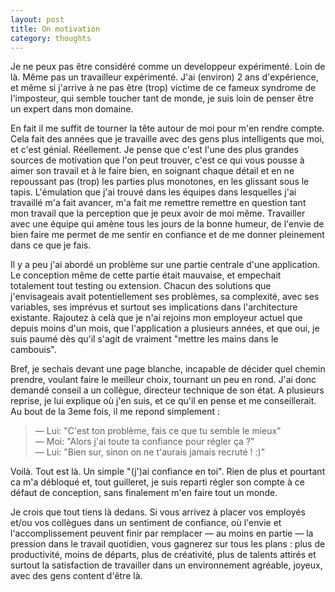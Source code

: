 ```yaml
---
layout: post
title: On motivation
category: thoughts
---
```


Je ne peux pas être considéré comme un developpeur expérimenté. Loin de 
là. Même pas un travailleur expérimenté.
J'ai (environ) 2 ans d'expérience, et même si j'arrive à ne pas être 
(trop) victime de ce fameux syndrome de l'imposteur, qui semble toucher tant de
monde, je suis loin de penser être un expert dans mon domaine.

En fait il me suffit de tourner la tête autour de moi pour m'en rendre compte.
Cela fait des années que je travaille avec des gens plus intelligents que moi,
et c'est génial. Réellement. Je pense que c'est l'une des plus grandes sources 
de motivation que l'on peut trouver, c'est ce qui vous pousse à aimer son travail
et à le faire bien, en soignant chaque détail et en ne repoussant pas (trop) les parties
plus monotones, en les glissant sous le tapis. 
L'émulation que j'ai trouvé dans les équipes dans lesquelles j'ai
travaillé m'a fait avancer, m'a fait me remettre remettre en question tant
mon travail que la perception que je peux avoir de moi même. Travailler avec une
équipe qui amène tous les jours de la bonne humeur, de l'envie de bien faire
me permet de me sentir en confiance et de me donner pleinement dans ce que je fais.


Il y a peu j'ai abordé un problème sur une partie centrale d'une application.
Le conception même de cette partie était mauvaise, et empechait totalement
tout testing ou extension.
Chacun des solutions que j'envisageais avait potentiellement ses problèmes, sa
complexité, avec ses variables, ses imprévus et surtout ses implications dans
l'architecture existante. Rajoutez à celà que je n'ai rejoins mon employeur
actuel que depuis moins d'un mois, que l'application a plusieurs années, et que oui,
je suis paumé dès qu'il s'agit de vraiment "mettre les mains dans le cambouis".

Bref, je sechais devant une page
blanche, incapable de décider quel chemin prendre, voulant faire le meilleur 
choix, tournant un peu en rond. J'ai donc demandé conseil a un collègue,
directeur technique de son état. A plusieurs reprise, je lui explique où
j'en suis, et ce qu'il en pense et me conseillerait. Au bout de la 3eme fois,
il me repond simplement :

> — Lui: "C'est ton problème, fais ce que tu semble le mieux" <br />
> — Moi: "Alors j'ai toute ta confiance pour régler ça ?" <br />
> — Lui: "Bien sur, sinon on ne t'aurais jamais recruté ! :)"

Voilà. Tout est là. Un simple "(j')ai confiance en toi". Rien de plus et pourtant
ca m'a débloqué et, tout guilleret, je suis reparti régler son compte à
ce défaut de conception, sans finalement m'en faire tout un monde.

Je crois que tout tiens là dedans. Si vous arrivez à placer vos employés et/ou 
vos collègues dans un sentiment de confiance, où l'envie et l'accomplissement
peuvent finir par remplacer — au moins en partie — la pression dans le travail
quotidien, vous gagnerez sur tous les plans : plus de productivité, moins de
départs, plus de créativité, plus de talents attirés et surtout la satisfaction
de travailler dans un environnement agréable, joyeux, avec des gens content
d'être là.
